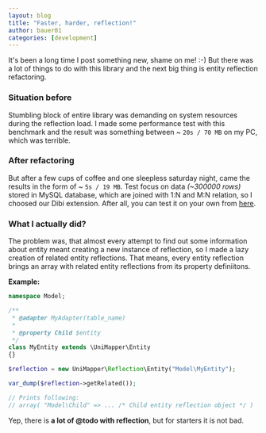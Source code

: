 ```yaml
---
layout: blog
title: "Faster, harder, reflection!"
author: bauer01
categories: [development]
---
```


It's been a long time I post something new, shame on me! :-) But there was a lot of things to do with this library and the next big thing is entity reflection refactoring.

### Situation before
Stumbling block of entire library was demanding on system resources during the reflection load.
I made some performance test with this benchmark and the result was something between ~ `20s / 70 MB` on my PC, which was terrible.

### After refactoring
But after a few cups of coffee and one sleepless saturday night, came the results in the form of ~ `5s / 19 MB`.
Test focus on data *(~300000 rows)* stored in MySQL database, which are joined with 1:N and M:N relation, so I choosed our Dibi extension.
After all, you can test it on your own from [here](https://github.com/bauer01/db-benchmark/tree/unimapper).

### What I actually did?
The problem was, that almost every attempt to find out some information about entity meant creating a new instance of reflection,
so I made a lazy creation of related entity reflections. That means, every entity reflection brings an array with related entity reflections from its property definiitons.

**Example:**

~~~ php
namespace Model;

/**
 * @adapter MyAdapter(table_name)
 *
 * @property Child $entity
 */
class MyEntity extends \UniMapper\Entity
{}

$reflection = new UniMapper\Reflection\Entity("Model\MyEntity");

var_dump($reflection->getRelated());

// Prints following:
// array( "Model\Child" => ... /* Child entity reflection object */ )
~~~

Yep, there is **a lot of @todo with reflection**, but for starters it is not bad.
